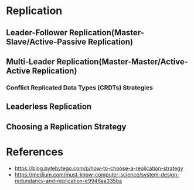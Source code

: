 # Replication

##  Leader-Follower Replication(Master-Slave/Active-Passive Replication)
##  Multi-Leader Replication(Master-Master/Active-Active Replication)
### Conflict Replicated Data Types (CRDTs) Strategies

## Leaderless Replication


## Choosing a Replication Strategy

# References
* https://blog.bytebytego.com/p/how-to-choose-a-replication-strategy
* https://medium.com/must-know-computer-science/system-design-redundancy-and-replication-e9946aa335ba